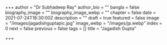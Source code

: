 +++
author = "Dr Subhadeep Ray"
author_bio = ""
bangla = false
biography_image = ""
biography_image_webp = ""
chapter = false
date = 2021-07-24T18:30:00Z
description = ""
draft = true
featured = false
image = "/images/jagadishguptapic.jpg"
image_webp = "/images/jp.webp"
index = 0
next = false
previous = false
tags = []
title = "Jagadish Gupta"

+++
